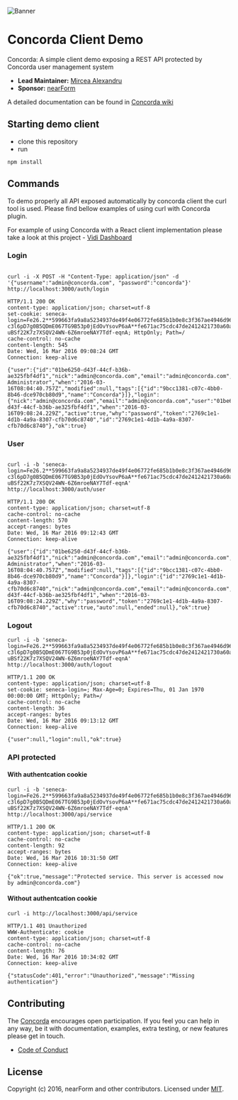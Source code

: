 ![Banner][]

# Concorda Client Demo
Concorda: A simple client demo exposing a REST API protected by Concorda user management system

- __Lead Maintainer:__ [Mircea Alexandru][lead]
- __Sponsor:__ [nearForm][]

A detailed documentation can be found in [Concorda wiki](https://github.com/Concorda/docs/blob/master/Readme.md)

## Starting demo client

 * clone this repository
 * run
 
```
npm install
```
 
## Commands

To demo properly all API exposed automatically by concorda client the curl tool is used. Please find bellow examples of using curl with Concorda plugin.

For example of using Concorda with a React client implementation please take a look at this project - [Vidi Dashboard](https://github.com/vidi-insights/vidi-dashboard)

### Login

```

curl -i -X POST -H "Content-Type: application/json" -d '{"username":"admin@concorda.com", "password":"concorda"}' http://localhost:3000/auth/login
 
HTTP/1.1 200 OK
content-type: application/json; charset=utf-8
set-cookie: seneca-login=Fe26.2**599663fa9a8a5234937de49f4e06772fe685b1b0e8c3f367ae4946d963796ab9*LNOB3LreoPolrqN9FnSbNA*kGf4931n2wXbaya19nEzmuFoLJIows35RmTeAPfK8xUent-c3l6pD7g0B5QDmE067TG9B53p0jEdOvYsovP6aA**fe671ac75cdc47de2412421730a60aa2e5a8dbf18693ed1791ca7b41065809d4*Fdv8-uBSf22K7z7XSQV24WN-6Z6mroeNAY7Tdf-eqnA; HttpOnly; Path=/
cache-control: no-cache
content-length: 545
Date: Wed, 16 Mar 2016 09:08:24 GMT
Connection: keep-alive

{"user":{"id":"01be6250-d43f-44cf-b36b-ae325fbf4df1","nick":"admin@concorda.com","email":"admin@concorda.com","name":"Concorda Administrator","when":"2016-03-16T08:04:40.757Z","modified":null,"tags":[{"id":"9bcc1381-c07c-4bb0-8b46-dce970cb80d9","name":"Concorda"}]},"login":{"nick":"admin@concorda.com","email":"admin@concorda.com","user":"01be6250-d43f-44cf-b36b-ae325fbf4df1","when":"2016-03-16T09:08:24.229Z","active":true,"why":"password","token":"2769c1e1-4d1b-4a9a-8307-cfb70d6c8740","id":"2769c1e1-4d1b-4a9a-8307-cfb70d6c8740"},"ok":true}

```

### User

```

curl -i -b 'seneca-login=Fe26.2**599663fa9a8a5234937de49f4e06772fe685b1b0e8c3f367ae4946d963796ab9*LNOB3LreoPolrqN9FnSbNA*kGf4931n2wXbaya19nEzmuFoLJIows35RmTeAPfK8xUent-c3l6pD7g0B5QDmE067TG9B53p0jEdOvYsovP6aA**fe671ac75cdc47de2412421730a60aa2e5a8dbf18693ed1791ca7b41065809d4*Fdv8-uBSf22K7z7XSQV24WN-6Z6mroeNAY7Tdf-eqnA' http://localhost:3000/auth/user

HTTP/1.1 200 OK
content-type: application/json; charset=utf-8
cache-control: no-cache
content-length: 570
accept-ranges: bytes
Date: Wed, 16 Mar 2016 09:12:43 GMT
Connection: keep-alive

{"user":{"id":"01be6250-d43f-44cf-b36b-ae325fbf4df1","nick":"admin@concorda.com","email":"admin@concorda.com","name":"Concorda Administrator","when":"2016-03-16T08:04:40.757Z","modified":null,"tags":[{"id":"9bcc1381-c07c-4bb0-8b46-dce970cb80d9","name":"Concorda"}]},"login":{"id":"2769c1e1-4d1b-4a9a-8307-cfb70d6c8740","nick":"admin@concorda.com","email":"admin@concorda.com","user":"01be6250-d43f-44cf-b36b-ae325fbf4df1","when":"2016-03-16T09:08:24.229Z","why":"password","token":"2769c1e1-4d1b-4a9a-8307-cfb70d6c8740","active":true,"auto":null,"ended":null},"ok":true}

```

### Logout

```
curl -i -b 'seneca-login=Fe26.2**599663fa9a8a5234937de49f4e06772fe685b1b0e8c3f367ae4946d963796ab9*LNOB3LreoPolrqN9FnSbNA*kGf4931n2wXbaya19nEzmuFoLJIows35RmTeAPfK8xUent-c3l6pD7g0B5QDmE067TG9B53p0jEdOvYsovP6aA**fe671ac75cdc47de2412421730a60aa2e5a8dbf18693ed1791ca7b41065809d4*Fdv8-uBSf22K7z7XSQV24WN-6Z6mroeNAY7Tdf-eqnA' http://localhost:3000/auth/logout

HTTP/1.1 200 OK
content-type: application/json; charset=utf-8
set-cookie: seneca-login=; Max-Age=0; Expires=Thu, 01 Jan 1970 00:00:00 GMT; HttpOnly; Path=/
cache-control: no-cache
content-length: 36
accept-ranges: bytes
Date: Wed, 16 Mar 2016 09:13:12 GMT
Connection: keep-alive

{"user":null,"login":null,"ok":true}
```

### API protected

#### With authentcation cookie

```
curl -i -b 'seneca-login=Fe26.2**599663fa9a8a5234937de49f4e06772fe685b1b0e8c3f367ae4946d963796ab9*LNOB3LreoPolrqN9FnSbNA*kGf4931n2wXbaya19nEzmuFoLJIows35RmTeAPfK8xUent-c3l6pD7g0B5QDmE067TG9B53p0jEdOvYsovP6aA**fe671ac75cdc47de2412421730a60aa2e5a8dbf18693ed1791ca7b41065809d4*Fdv8-uBSf22K7z7XSQV24WN-6Z6mroeNAY7Tdf-eqnA' http://localhost:3000/api/service

HTTP/1.1 200 OK
content-type: application/json; charset=utf-8
cache-control: no-cache
content-length: 92
accept-ranges: bytes
Date: Wed, 16 Mar 2016 10:31:50 GMT
Connection: keep-alive

{"ok":true,"message":"Protected service. This server is accessed now by admin@concorda.com"}
```

#### Without authentcation cookie

```
curl -i http://localhost:3000/api/service

HTTP/1.1 401 Unauthorized
WWW-Authenticate: cookie
content-type: application/json; charset=utf-8
cache-control: no-cache
content-length: 76
Date: Wed, 16 Mar 2016 10:34:02 GMT
Connection: keep-alive

{"statusCode":401,"error":"Unauthorized","message":"Missing authentication"}
```

## Contributing
The [Concorda][] encourages open participation. If you feel you can help in any way, be it with
documentation, examples, extra testing, or new features please get in touch.

- [Code of Conduct]

## License
Copyright (c) 2016, nearForm and other contributors.
Licensed under [MIT][].

[Banner]: https://raw.githubusercontent.com/nearform/concorda-dashboard/master/public/client/assets/img/logo-concorda-banner.png
[here]: https://github.com/nearform/concorda/blob/master/doc/Readme.md
[MIT]: ./LICENSE
[Code of Conduct]: https://github.com/nearform/vidi-contrib/docs/code_of_conduct.md
[Concorda]: https://github.com/concorda/concorda-dashboard
[lead]: https://github.com/mirceaalexandru
[nearForm]: http://www.nearform.com/
